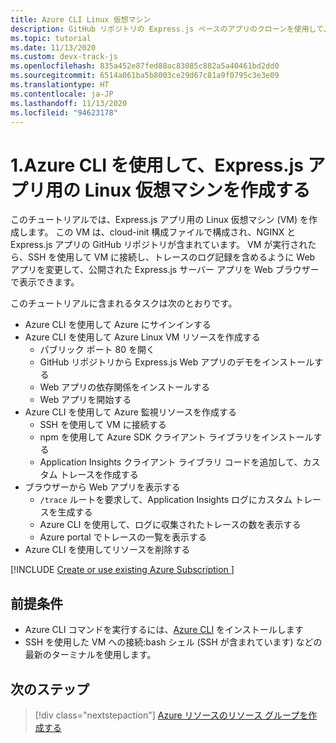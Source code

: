 ```yaml
---
title: Azure CLI Linux 仮想マシン
description: GitHub リポジトリの Express.js ベースのアプリのクローンを使用して、Azure Linux 仮想マシンを作成します。
ms.topic: tutorial
ms.date: 11/13/2020
ms.custom: devx-track-js
ms.openlocfilehash: 835a452e87fed88ac83085c882a5a40461bd2dd0
ms.sourcegitcommit: 6514a061ba5b8003ce29d67c81a9f0795c3e3e09
ms.translationtype: HT
ms.contentlocale: ja-JP
ms.lasthandoff: 11/13/2020
ms.locfileid: "94623178"
---
```

# <a name="1-create-linux-virtual-machine-with-expressjs-app-using-azure-cli"></a>1.Azure CLI を使用して、Express.js アプリ用の Linux 仮想マシンを作成する

このチュートリアルでは、Express.js アプリ用の Linux 仮想マシン (VM) を作成します。 この VM は、cloud-init 構成ファイルで構成され、NGINX と Express.js アプリの GitHub リポジトリが含まれています。 VM が実行されたら、SSH を使用して VM に接続し、トレースのログ記録を含めるように Web アプリを変更して、公開された Express.js サーバー アプリを Web ブラウザーで表示できます。

このチュートリアルに含まれるタスクは次のとおりです。

* Azure CLI を使用して Azure にサインインする
* Azure CLI を使用して Azure Linux VM リソースを作成する
    * パブリック ポート 80 を開く
    * GitHub リポジトリから Express.js Web アプリのデモをインストールする
    * Web アプリの依存関係をインストールする
    * Web アプリを開始する
* Azure CLI を使用して Azure 監視リソースを作成する
    * SSH を使用して VM に接続する
    * npm を使用して Azure SDK クライアント ライブラリをインストールする
    * Application Insights クライアント ライブラリ コードを追加して、カスタム トレースを作成する
* ブラウザーから Web アプリを表示する
    * `/trace` ルートを要求して、Application Insights ログにカスタム トレースを生成する
    * Azure CLI を使用して、ログに収集されたトレースの数を表示する
    * Azure portal でトレースの一覧を表示する
* Azure CLI を使用してリソースを削除する

[!INCLUDE [Create or use existing Azure Subscription ](../../includes/environment-subscription-h2.md)]

## <a name="prerequisites"></a>前提条件

* Azure CLI コマンドを実行するには、[Azure CLI](/cli/azure/install-azure-cli) をインストールします
* SSH を使用した VM への接続:bash シェル (SSH が含まれています) などの最新のターミナルを使用します。

## <a name="next-step"></a>次のステップ

> [!div class="nextstepaction"]
> [Azure リソースのリソース グループを作成する](create-azure-monitoring-application-insights-web-resource.md) 